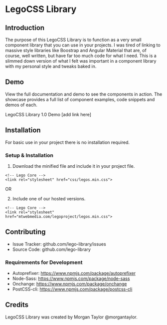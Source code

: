 # LegoCSS Library

## Introduction

The purpose of this LegoCSS Library is to function as a very small component library that you can use in your projects. I was tired of linking to massive style libraries like Boostrap and Angular Material that are, of course, well written, but have far too much code for what I need. This is a slimmed down version of what I felt was important in a component library with my personal style and tweaks baked in.

## Demo

View the full documentation and demo to see the components in action. The showcase provides a full list of component examples, code snippets and demos of each.

LegoCSS Library 1.0 Demo [add link here]

## Installation

For basic use in your project there is no installation required.

### Setup & Installation

1. Download the minified file and include it in your project file.
```
<!-- Lego Core -->
<link rel="stylesheet" href="css/legos.min.css">
```

OR

2. Include one of our hosted versions.
```
<!-- Lego Core -->
<link rel="stylesheet" href="mtwebmedia.com/legoproject/legos.min.css">
```


## Contributing

- Issue Tracker: github.com/lego-library/issues
- Source Code: github.com/lego-library

### Requirements for Development

- Autoprefixer: https://www.npmjs.com/package/autoprefixer
- Node-Sass: https://www.npmjs.com/package/node-sass
- Onchange: https://www.npmjs.com/package/onchange
- PostCSS-cli: https://www.npmjs.com/package/postcss-cli

<!-- ### Configuration

After having installed the software, the user may need to configure it. List configuration options and explain how and where to set them. -->

## Credits

LegoCSS Library was created by Morgan Taylor @morgantaylor.

<!-- ## Changelog -->
